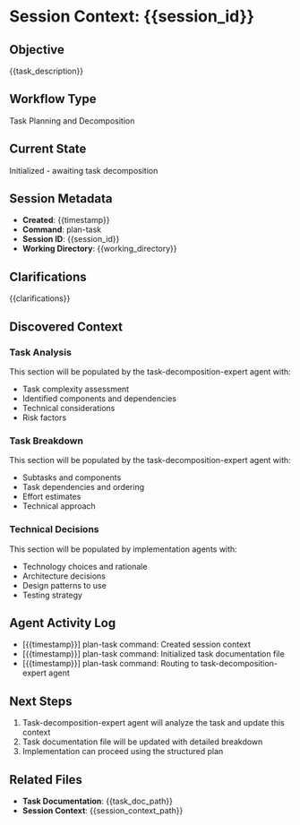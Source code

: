 # Session Context: {{session_id}}

## Objective

{{task_description}}

## Workflow Type

Task Planning and Decomposition

## Current State

Initialized - awaiting task decomposition

## Session Metadata

- **Created**: {{timestamp}}
- **Command**: plan-task
- **Session ID**: {{session_id}}
- **Working Directory**: {{working_directory}}

## Clarifications

{{clarifications}}

## Discovered Context

### Task Analysis

This section will be populated by the task-decomposition-expert agent with:
- Task complexity assessment
- Identified components and dependencies
- Technical considerations
- Risk factors

### Task Breakdown

This section will be populated by the task-decomposition-expert agent with:
- Subtasks and components
- Task dependencies and ordering
- Effort estimates
- Technical approach

### Technical Decisions

This section will be populated by implementation agents with:
- Technology choices and rationale
- Architecture decisions
- Design patterns to use
- Testing strategy

## Agent Activity Log

- [{{timestamp}}] plan-task command: Created session context
- [{{timestamp}}] plan-task command: Initialized task documentation file
- [{{timestamp}}] plan-task command: Routing to task-decomposition-expert agent

## Next Steps

1. Task-decomposition-expert agent will analyze the task and update this context
2. Task documentation file will be updated with detailed breakdown
3. Implementation can proceed using the structured plan

## Related Files

- **Task Documentation**: {{task_doc_path}}
- **Session Context**: {{session_context_path}}

